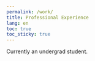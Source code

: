 ```yaml
---
permalink: /work/
title: Professional Experience
lang: en
toc: true
toc_sticky: true
---
```


Currently an undergrad student.
